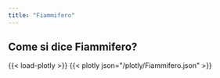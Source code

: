 ```yaml
---
title: "Fiammifero"
---
```


## Come si dice Fiammifero?

{{< load-plotly >}}
{{< plotly json="/plotly/Fiammifero.json" >}}